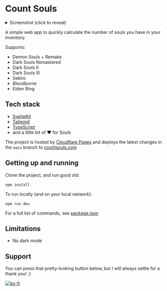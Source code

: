 # Count Souls

<details>
  <summary>Screenshot (click to reveal)</summary>
  
  ![](./screenshots/img_site_1.png)

</details>

A simple web app to quickly calculate the number of souls you have in your inventory.

Supports:

- Demon Souls + Remake
- Dark Souls Remastered
- Dark Souls II
- Dark Souls III
- Sekiro
- Bloodborne
- Elden Ring

## Tech stack

- [SvelteKit](https://kit.svelte.dev/)
- [Tailwind](https://tailwindcss.com/)
- [TypeScript](https://www.typescriptlang.org/)
- and a little bit of :heart: for Souls

The project is hosted by [Cloudflare Pages](https://pages.cloudflare.com/) and deploys the latest changes in the `main` branch to [countsouls.com](https://countsouls.com/)

## Getting up and running

Clone the project, and run good old:

```
npm install
```

To run locally (and on your local network):

```
npm run dev
```

For a full list of commands, see [package.json](./package.json)

## Limitations

- No dark mode

## Support

You can press that pretty-looking button below, but I will always settle for a thank you! :)

[![ko-fi](https://ko-fi.com/img/githubbutton_sm.svg)](https://ko-fi.com/C0C8O3SFV)
